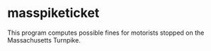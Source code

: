 # masspiketicket

This program computes possible fines for motorists stopped on the Massachusetts Turnpike.
